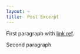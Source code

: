 ```yaml
---
layout: ~
title:  Post Excerpt
---
```


First paragraph with [link ref][link].

Second paragraph

[link]: http://www.jekyllrb.com/

